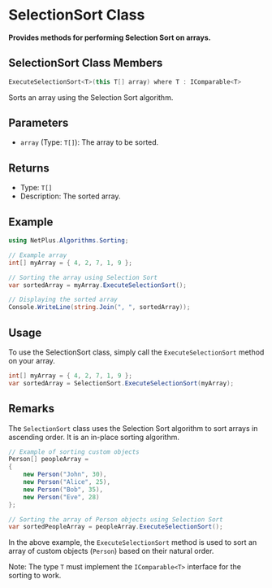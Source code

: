 # SelectionSort Class

**Provides methods for performing Selection Sort on arrays.**

## SelectionSort Class Members

```csharp
ExecuteSelectionSort<T>(this T[] array) where T : IComparable<T>
```

Sorts an array using the Selection Sort algorithm.

## Parameters

- `array` (Type: `T[]`): The array to be sorted.

## Returns

- Type: `T[]`
- Description: The sorted array.

## Example

```csharp
using NetPlus.Algorithms.Sorting;

// Example array
int[] myArray = { 4, 2, 7, 1, 9 };

// Sorting the array using Selection Sort
var sortedArray = myArray.ExecuteSelectionSort();

// Displaying the sorted array
Console.WriteLine(string.Join(", ", sortedArray));
```

## Usage

To use the SelectionSort class, simply call the `ExecuteSelectionSort` method on your array.

```csharp
int[] myArray = { 4, 2, 7, 1, 9 };
var sortedArray = SelectionSort.ExecuteSelectionSort(myArray);
```

## Remarks

The `SelectionSort` class uses the Selection Sort algorithm to sort arrays in ascending order. It is an in-place sorting algorithm.

```csharp
// Example of sorting custom objects
Person[] peopleArray = 
{
    new Person("John", 30),
    new Person("Alice", 25),
    new Person("Bob", 35),
    new Person("Eve", 28)
};

// Sorting the array of Person objects using Selection Sort
var sortedPeopleArray = peopleArray.ExecuteSelectionSort();
```

In the above example, the `ExecuteSelectionSort` method is used to sort an array of custom objects (`Person`) based on their natural order.

Note: The type `T` must implement the `IComparable<T>` interface for the sorting to work.
